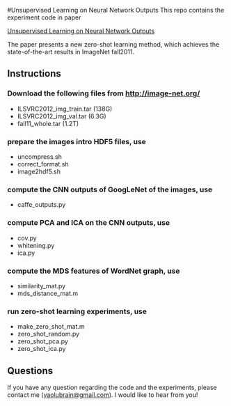 #Unsupervised Learning on Neural Network Outputs
This repo contains the experiment code in paper 

[Unsupervised Learning on Neural Network Outputs](http://arxiv.org/abs/1506.00990)

The paper presents a new zero-shot learning method, which achieves the state-of-the-art results in ImageNet fall2011.

## Instructions
### Download the following files from http://image-net.org/
- ILSVRC2012_img_train.tar (138G)
- ILSVRC2012_img_val.tar (6.3G)
- fall11_whole.tar (1.2T)

### prepare the images intro HDF5 files, use
- uncompress.sh
- correct_format.sh
- image2hdf5.sh

### compute the CNN outputs of GoogLeNet of the images, use
- caffe_outputs.py

### compute PCA and ICA on the CNN outputs, use
- cov.py
- whitening.py
- ica.py

### compute the MDS features of WordNet graph, use
- similarity_mat.py
- mds_distance_mat.m

### run zero-shot learning experiments, use
- make_zero_shot_mat.m
- zero_shot_random.py
- zero_shot_pca.py
- zero_shot_ica.py

## Questions
If you have any question regarding the code and the experiments, please contact me (yaolubrain@gmail.com). I would like to hear from you!
